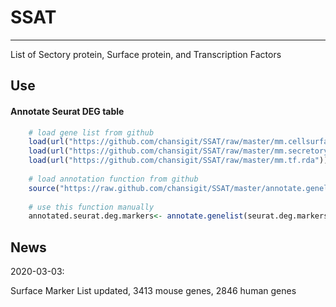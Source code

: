 # SSAT

---

List of Sectory protein, Surface protein, and Transcription Factors


## Use

#### Annotate Seurat DEG table



```R
	# load gene list from github
	load(url("https://github.com/chansigit/SSAT/raw/master/mm.cellsurfacemarker.rda"))
	load(url("https://github.com/chansigit/SSAT/raw/master/mm.secretory.rda"))
	load(url("https://github.com/chansigit/SSAT/raw/master/mm.tf.rda"))
	
	# load annotation function from github
	source("https://raw.github.com/chansigit/SSAT/master/annotate.genelist.R")
	
	# use this function manually
	annotated.seurat.deg.markers<- annotate.genelist(seurat.deg.markers, tf=mm.tf, surface=mm.cellsurfacemarker, secretory=mm.secretory)
```

## News

2020-03-03: 

Surface Marker List updated, 3413 mouse genes, 2846 human genes

